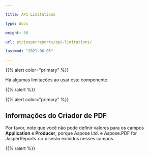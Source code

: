 ```yaml
---

title: API Limitations 

type: docs

weight: 80

url: pt/jasperreports/api-limitations/

lastmod: "2021-06-05"

---
```




{{% alert color="primary" %}}



Há algumas limitações ao usar este componente.



{{% /alert %}}



{{% alert color="primary" %}}



## **Informações do Criador de PDF**

Por favor, note que você não pode definir valores para os campos **Application** e **Producer**, porque Aspose Ltd. e Aspose.PDF for JasperReports x.x.x serão exibidos nesses campos. 



{{% /alert %}}
